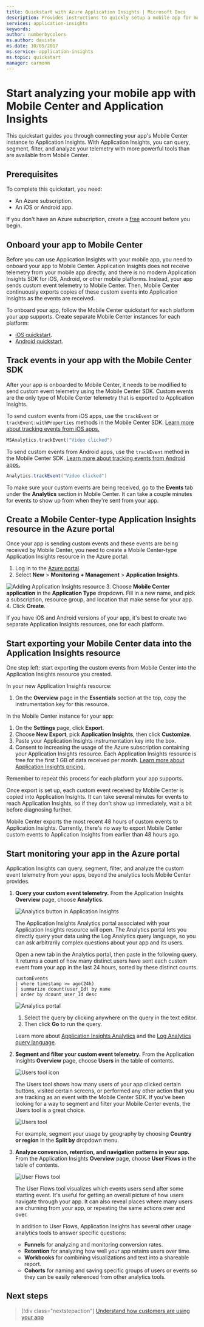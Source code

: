 ```yaml
---
title: Quickstart with Azure Application Insights | Microsoft Docs
description: Provides instructions to quickly setup a mobile app for monitoring with Application Insights and Mobile Center
services: application-insights
keywords:
author: numberbycolors
ms.author: daviste
ms.date: 10/05/2017
ms.service: application-insights
ms.topic: quickstart
manager: carmonm
---
```


# Start analyzing your mobile app with Mobile Center and Application Insights

This quickstart guides you through connecting your app's Mobile Center instance to Application Insights. With Application Insights, you can query, segment, filter, and analyze your telemetry with more powerful tools than are available from Mobile Center.

## Prerequisites

To complete this quickstart, you need:

- An Azure subscription.
- An iOS or Android app.
 
If you don't have an Azure subscription, create a [free](https://azure.microsoft.com/free/) account before you begin.

## Onboard your app to Mobile Center

Before you can use Application Insights with your mobile app, you need to onboard your app to Mobile Center. Application Insights does not receive telemetry from your mobile app directly, and there is no modern Application Insights SDK for iOS, Android, or other mobile platforms. Instead, your app sends custom event telemetry to Mobile Center. Then, Mobile Center continuously exports copies of these custom events into Application Insights as the events are received.

To onboard your app, follow the Mobile Center quickstart for each platform your app supports. Create separate Mobile Center instances for each platform:

* [iOS quickstart](https://docs.microsoft.com/mobile-center/quickstarts/ios/overview).
* [Android quickstart](https://docs.microsoft.com/mobile-center/quickstarts/android/overview).

## Track events in your app with the Mobile Center SDK

After your app is onboarded to Mobile Center, it needs to be modified to send custom event telemetry using the Mobile Center SDK. Custom events are the only type of Mobile Center telemetry that is exported to Application Insights.

To send custom events from iOS apps, use the `trackEvent` or `trackEvent:withProperties` methods in the Mobile Center SDK. [Learn more about tracking events from iOS apps.](https://docs.microsoft.com/mobile-center/sdk/analytics/ios)

```Swift
MSAnalytics.trackEvent("Video clicked")
```

To send custom events from Android apps, use the `trackEvent` method in the Mobile Center SDK. [Learn more about tracking events from Android apps.](https://docs.microsoft.com/mobile-center/sdk/analytics/android)

```Java
Analytics.trackEvent("Video clicked")
```

To make sure your custom events are being received, go to the **Events** tab under the **Analytics** section in Mobile Center. It can take a couple minutes for events to show up from when they're sent from your app.

## Create a Mobile Center-type Application Insights resource in the Azure portal

Once your app is sending custom events and these events are being received by Mobile Center, you need to create a Mobile Center-type Application Insights resource in the Azure portal:

1. Log in to the [Azure portal](https://portal.azure.com/).
2. Select **New** > **Monitoring + Management** > **Application Insights**.

![Adding Application Insights resource](./media/app-insights-mobile-center-quickstart/add.png)
3. Choose **Mobile Center application** in the **Application Type** dropdown. Fill in a new name, and pick a subscription, resource group, and location that make sense for your app.
4. Click **Create**.

If you have iOS and Android versions of your app, it's best to create two separate Application Insights resources, one for each platform.

## Start exporting your Mobile Center data into the Application Insights resource

One step left: start exporting the custom events from Mobile Center into the Application Insights resource you created.

In your new Application Insights resource:

1. On the **Overview** page in the **Essentials** section at the top, copy the instrumentation key for this resource.

In the Mobile Center instance for your app:

1. On the **Settings** page, click **Export**.
2. Choose **New Export**, pick **Application Insights**, then click **Customize**.
3. Paste your Application Insights instrumentation key into the box.
4. Consent to increasing the usage of the Azure subscription containing your Application Insights resource. Each Application Insights resource is free for the first 1 GB of data received per month. [Learn more about Application Insights pricing.](https://azure.microsoft.com/pricing/details/application-insights/)

Remember to repeat this process for each platform your app supports.

Once export is set up, each custom event received by Mobile Center is copied into Application Insights. It can take several minutes for events to reach Application Insights, so if they don't show up immediately, wait a bit before diagnosing further.

Mobile Center exports the most recent 48 hours of custom events to Application Insights. Currently, there's no way to export Mobile Center custom events to Application Insights from earlier than 48 hours ago.

## Start monitoring your app in the Azure portal

Application Insights can query, segment, filter, and analyze the custom event telemetry from your apps, beyond the analytics tools Mobile Center provides.

1. **Query your custom event telemetry.** From the Application Insights **Overview** page, choose **Analytics**. 

   ![Analytics button in Application Insights](./media/app-insights-mobile-center-quickstart/analytics.png)

   The Application Insights Analytics portal associated with your Application Insights resource will open. The Analytics portal lets you directly query your data using the Log Analytics query language, so you can ask arbitrarily complex questions about your app and its users.
   
   Open a new tab in the Analytics portal, then paste in the following query. It returns a count of how many distinct users have sent each custom event from your app in the last 24 hours, sorted by these distinct counts.

   ```AIQL
   customEvents
   | where timestamp >= ago(24h)
   | summarize dcount(user_Id) by name 
   | order by dcount_user_Id desc 
   ```

    

   ![Analytics portal](./media/app-insights-mobile-center-quickstart/analytics-portal.png)

   1. Select the query by clicking anywhere on the query in the text editor.
   2. Then click **Go** to run the query. 

   Learn more about [Application Insights Analytics](app-insights-analytics.md) and the [Log Analytics query language](https://docs.loganalytics.io/docs/Language-Reference).


2. **Segment and filter your custom event telemetry.** From the Application Insights **Overview** page, choose **Users** in the table of contents.

   ![Users tool icon](./media/app-insights-mobile-center-quickstart/users-icon.png)

   The Users tool shows how many users of your app clicked certain buttons, visited certain screens, or performed any other action that you are tracking as an event with the Mobile Center SDK. If you've been looking for a way to segment and filter your Mobile Center events, the Users tool is a great choice.

   ![Users tool](./media/app-insights-mobile-center-quickstart/users.png) 

   For example, segment your usage by geography by choosing **Country or region** in the **Split by** dropdown menu.

3. **Analyze conversion, retention, and navigation patterns in your app.** From the Application Insights **Overview** page, choose **User Flows** in the table of contents.

   ![User Flows tool](./media/app-insights-mobile-center-quickstart/user-flows.png)

   The User Flows tool visualizes which events users send after some starting event. It's useful for getting an overall picture of how users navigate through your app. It can also reveal places where many users are churning from your app, or repeating the same actions over and over.

   In addition to User Flows, Application Insights has several other usage analytics tools to answer specific questions:

   * **Funnels** for analyzing and monitoring conversion rates.
   * **Retention** for analyzing how well your app retains users over time.
   * **Workbooks** for combining visualizations and text into a shareable report.
   * **Cohorts** for naming and saving specific groups of users or events so they can be easily referenced from other analytics tools.

## Next steps

> [!div class="nextstepaction"]
> [Understand how customers are using your app](app-insights-usage-overview.md)